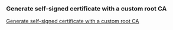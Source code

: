 ### Generate self-signed certificate with a custom root CA

[Generate self-signed certificate with a custom root CA](https://learn.microsoft.com/en-us/azure/application-gateway/self-signed-certificates#configure-the-certificate-in-your-web-servers-tls-settings)
